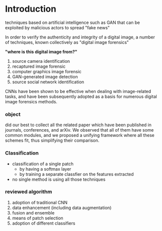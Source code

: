 # Introduction

techniques based on artificial intelligence such as GAN that can be exploited by malicious actors to spread "fake news"

In order to verify the authenticity and integrity of a digital image, a number of techniques, known collectively as "digital image forensics"



**"where is this digital image from?"**

1. source camera identification
2. recaptured image forensic
3. computer graphics image forensic
4. GAN-generated image detection
5. source social network identification



CNNs have been shown to be effective when dealing with image-related tasks, and have been subsequently adopted as a basis for numerous digital image forensics methods.



### object

did our best to collect all the related paper which have been published in journals, conferences, and arXiv. We observed that all of them have some common modules, and we proposed a unifying framework where all these schemes fit, thus simplifying their comparison.



### Classification

+ classification of a single patch
  + by having a softmax layer
  + by training a separate classfier on the features extracted
+ no single method is using all those techniques



### reviewed algorithm

1. adoption of traditional CNN
2. data enhancement (including data augmentation)
3. fusion and ensemble
4. means of patch selection
5. adoption of different classifiers











